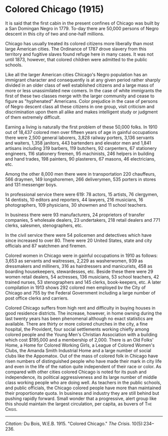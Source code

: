 <!--
title:   Colored Chicago
author:  Du Bois, W.E.B.
journal: The Crisis
year:    1915
volume:  10
issue:   5
pages:   234-236
-->

# Colored Chicago (1915)

It is said that the first cabin in the present confines of Chicago was built by a San Domingan Negro in 1779. To-day there are 50,000 persons of Negro descent in this city of two and one-half millions.

Chicago has usually treated its colored citizens more liberally than most large American cities. The Ordinance of 1787 drove slavery from this territory and fugitive slaves found refuge here in many cases. It was not until 1873, however, that colored children were admitted to the public schools.

Like all the larger American cities Chicago's Negro population has an immigrant character and consequently is at any given period rather sharply divided in an older class of well established citizens and a large mass of more or less unassimilated new comers. In the case of white immigrants the first of these two classes merge with the larger community and cease to figure as "hyphenated" Americans. Color prejudice in the case of persons of Negro descent class all these citizens in one group, visit criticism and discrimination upon them all alike and makes intelligent study or judgment of them extremely difficult.

Earning a living is naturally the first problem of these 50,000 folks. In 1910 out of 18,437 colored men over fifteen years of age in gainful occupations there were 2,500 general laborers, 3,828 railway porters, 3,136 servants and waiters, 1,358 janitors, 443 bartenders and elevator men and 1,841 artisans including 319 barbers, 119 butchers, 92 carpenters, 67 stationery engineers, 116 stationery firemen, 95 machinists, 246 helpers in building and hand trades, 198 painters, 90 plasterers, 67 masons, 46 electricians, etc.

Among the other 8,000 men there were in transportation 220 chauffeurs, 566 draymen, 149 longshoremen, 266 deliverymen, 535 porters in stores and 131 messenger boys.

In professional service there were 619: 78 actors, 15 artists, 76 clergymen, 14 dentists, 10 editors and reporters, 44 lawyers, 216 musicians, 16 photographers, 109 physicians, 30 showmen and 11 school teachers.

In business there were 93 manufacturers, 24 proprietors of transfer companies, 5 wholesale dealers, 23 undertakers, 218 retail dealers and 771 clerks, salesmen, stenographers, etc.

In the civil service there were 54 policemen and detectives which have since increased to over 80. There were 20 United States, state and city officials and 87 watchmen and firemen.

Colored women in Chicago were in gainful occupations in 1910 as follows: 3,653 as servants and waitresses, 2,229 as washerwomen, 939 as dressmakers and milliners, 316 as hairdressers and manicurists, 458 as boarding housekeepers, stewardesses, etc. Beside these there were 29 women retail dealers, 54 actresses, 136 musicians, 53 school teachers, 42 trained nurses, 53 stenographers and 145 clerks, book-keepers, etc. A later compilation in 1913 shows 292 colored men employed bv the City of Chicago and 755 by the Federal Government including a large number of post office clerks and carriers.

Colored Chicago suffers from high rent and difficulty in buying houses in good residence districts. The increase, however, in home owning during the last twenty years has been phenomenal although no exact statistics are available. There are thirty or more colored churches in the city, a fine hospital, the Provident, four social settlements working chiefly among colored people and the Young Men's Christian Association with a building which cost $195,000 and a membership of 2,000. There is an Old Folks' Home, a Home for Colored Working Girls, a League of Colored Women's Clubs, the Amanda Smith Industrial Home and a large number of social clubs like the Appomatox. Out of the mass of colored folk in Chicago have risen numbers of distinguished people who have made their mark in city life and even in the life of the nation quite independent of their race or color. As compared with other cities colored Chicago is noted for its push and independence, its political aggressiveness and its large number of middle class working people who are doing well. As teachers in the public schools, and public officials, the Chicago colored people have more than maintained their proportionate quota. In business and industry they are still behind but pushing rapidly forward. Small wonder that a progressive, alert group like this should maintain the largest circulation, per capita, as buvers of <span style="font-variant:small-caps;">The Crisis.</span>

______________
*Citation:* Du Bois, W.E.B. 1915. "Colored Chicago." *The Crisis*. 10(5):234&ndash;236.